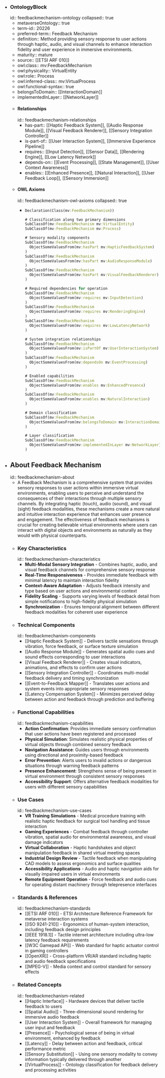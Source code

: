 - ### OntologyBlock
  id:: feedbackmechanism-ontology
  collapsed:: true
	- metaverseOntology:: true
	- term-id:: 20226
	- preferred-term:: Feedback Mechanism
	- definition:: Method providing sensory response to user actions through haptic, audio, and visual channels to enhance interaction fidelity and user experience in immersive environments.
	- maturity:: mature
	- source:: [[ETSI ARF 010]]
	- owl:class:: mv:FeedbackMechanism
	- owl:physicality:: VirtualEntity
	- owl:role:: Process
	- owl:inferred-class:: mv:VirtualProcess
	- owl:functional-syntax:: true
	- belongsToDomain:: [[InteractionDomain]]
	- implementedInLayer:: [[NetworkLayer]]
	- #### Relationships
	  id:: feedbackmechanism-relationships
		- has-part:: [[Haptic Feedback System]], [[Audio Response Module]], [[Visual Feedback Renderer]], [[Sensory Integration Controller]]
		- is-part-of:: [[User Interaction System]], [[Immersive Experience Pipeline]]
		- requires:: [[Input Detection]], [[Sensor Data]], [[Rendering Engine]], [[Low Latency Network]]
		- depends-on:: [[Event Processing]], [[State Management]], [[User Context Awareness]]
		- enables:: [[Enhanced Presence]], [[Natural Interaction]], [[User Feedback Loop]], [[Sensory Immersion]]
	- #### OWL Axioms
	  id:: feedbackmechanism-owl-axioms
	  collapsed:: true
		- ```clojure
		  Declaration(Class(mv:FeedbackMechanism))

		  # Classification along two primary dimensions
		  SubClassOf(mv:FeedbackMechanism mv:VirtualEntity)
		  SubClassOf(mv:FeedbackMechanism mv:Process)

		  # Sensory modality components
		  SubClassOf(mv:FeedbackMechanism
		    ObjectSomeValuesFrom(mv:hasPart mv:HapticFeedbackSystem)
		  )
		  SubClassOf(mv:FeedbackMechanism
		    ObjectSomeValuesFrom(mv:hasPart mv:AudioResponseModule)
		  )
		  SubClassOf(mv:FeedbackMechanism
		    ObjectSomeValuesFrom(mv:hasPart mv:VisualFeedbackRenderer)
		  )

		  # Required dependencies for operation
		  SubClassOf(mv:FeedbackMechanism
		    ObjectSomeValuesFrom(mv:requires mv:InputDetection)
		  )
		  SubClassOf(mv:FeedbackMechanism
		    ObjectSomeValuesFrom(mv:requires mv:RenderingEngine)
		  )
		  SubClassOf(mv:FeedbackMechanism
		    ObjectSomeValuesFrom(mv:requires mv:LowLatencyNetwork)
		  )

		  # System integration relationships
		  SubClassOf(mv:FeedbackMechanism
		    ObjectSomeValuesFrom(mv:isPartOf mv:UserInteractionSystem)
		  )
		  SubClassOf(mv:FeedbackMechanism
		    ObjectSomeValuesFrom(mv:dependsOn mv:EventProcessing)
		  )

		  # Enabled capabilities
		  SubClassOf(mv:FeedbackMechanism
		    ObjectSomeValuesFrom(mv:enables mv:EnhancedPresence)
		  )
		  SubClassOf(mv:FeedbackMechanism
		    ObjectSomeValuesFrom(mv:enables mv:NaturalInteraction)
		  )

		  # Domain classification
		  SubClassOf(mv:FeedbackMechanism
		    ObjectSomeValuesFrom(mv:belongsToDomain mv:InteractionDomain)
		  )

		  # Layer classification
		  SubClassOf(mv:FeedbackMechanism
		    ObjectSomeValuesFrom(mv:implementedInLayer mv:NetworkLayer)
		  )
		  ```
- ## About Feedback Mechanism
  id:: feedbackmechanism-about
	- A Feedback Mechanism is a comprehensive system that provides sensory responses to user actions within immersive virtual environments, enabling users to perceive and understand the consequences of their interactions through multiple sensory channels. By integrating haptic (touch), audio (sound), and visual (sight) feedback modalities, these mechanisms create a more natural and intuitive interaction experience that enhances user presence and engagement. The effectiveness of feedback mechanisms is crucial for creating believable virtual environments where users can interact with digital objects and environments as naturally as they would with physical counterparts.
	- ### Key Characteristics
	  id:: feedbackmechanism-characteristics
		- **Multi-Modal Sensory Integration** - Combines haptic, audio, and visual feedback channels for comprehensive sensory response
		- **Real-Time Responsiveness** - Provides immediate feedback with minimal latency to maintain interaction fidelity
		- **Context-Aware Adaptation** - Adjusts feedback intensity and type based on user actions and environmental context
		- **Fidelity Scaling** - Supports varying levels of feedback detail from simple notifications to high-fidelity physical simulation
		- **Synchronization** - Ensures temporal alignment between different feedback modalities for coherent user experience
	- ### Technical Components
	  id:: feedbackmechanism-components
		- [[Haptic Feedback System]] - Delivers tactile sensations through vibration, force feedback, or surface texture simulation
		- [[Audio Response Module]] - Generates spatial audio cues and sound effects corresponding to user interactions
		- [[Visual Feedback Renderer]] - Creates visual indicators, animations, and effects to confirm user actions
		- [[Sensory Integration Controller]] - Coordinates multi-modal feedback delivery and timing synchronization
		- [[Event-to-Feedback Mapper]] - Translates user actions and system events into appropriate sensory responses
		- [[Latency Compensation System]] - Minimizes perceived delay between action and feedback through prediction and buffering
	- ### Functional Capabilities
	  id:: feedbackmechanism-capabilities
		- **Action Confirmation**: Provides immediate sensory confirmation that user actions have been registered and processed
		- **Physical Simulation**: Simulates realistic physical properties of virtual objects through combined sensory feedback
		- **Navigation Assistance**: Guides users through environments using directional and proximity-based feedback
		- **Error Prevention**: Alerts users to invalid actions or dangerous situations through warning feedback patterns
		- **Presence Enhancement**: Strengthens sense of being present in virtual environment through consistent sensory responses
		- **Accessibility Support**: Offers alternative feedback modalities for users with different sensory capabilities
	- ### Use Cases
	  id:: feedbackmechanism-use-cases
		- **VR Training Simulations** - Medical procedure training with realistic haptic feedback for surgical tool handling and tissue interaction
		- **Gaming Experiences** - Combat feedback through controller vibration, spatial audio for environmental awareness, and visual damage indicators
		- **Virtual Collaboration** - Haptic handshakes and object manipulation feedback in shared virtual meeting spaces
		- **Industrial Design Review** - Tactile feedback when manipulating CAD models to assess ergonomics and surface qualities
		- **Accessibility Applications** - Audio and haptic navigation aids for visually impaired users in virtual environments
		- **Remote Equipment Operation** - Force feedback and audio cues for operating distant machinery through telepresence interfaces
	- ### Standards & References
	  id:: feedbackmechanism-standards
		- [[ETSI ARF 010]] - ETSI Architecture Reference Framework for metaverse interaction systems
		- [[ISO 9241-210]] - Ergonomics of human-system interaction, including feedback design principles
		- [[IEEE 1918.1]] - Tactile internet architecture including ultra-low latency feedback requirements
		- [[W3C Gamepad API]] - Web standard for haptic actuator control in gaming controllers
		- [[OpenXR]] - Cross-platform VR/AR standard including haptic and audio feedback specifications
		- [[MPEG-V]] - Media context and control standard for sensory effects
	- ### Related Concepts
	  id:: feedbackmechanism-related
		- [[Haptic Interface]] - Hardware devices that deliver tactile feedback to users
		- [[Spatial Audio]] - Three-dimensional sound rendering for immersive audio feedback
		- [[User Interaction System]] - Overall framework for managing user input and feedback
		- [[Presence]] - Psychological sense of being in virtual environment, enhanced by feedback
		- [[Latency]] - Delay between action and feedback, critical performance metric
		- [[Sensory Substitution]] - Using one sensory modality to convey information typically delivered through another
		- [[VirtualProcess]] - Ontology classification for feedback delivery and processing activities

